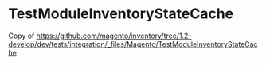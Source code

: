 # TestModuleInventoryStateCache

Copy of https://github.com/magento/inventory/tree/1.2-develop/dev/tests/integration/_files/Magento/TestModuleInventoryStateCache
